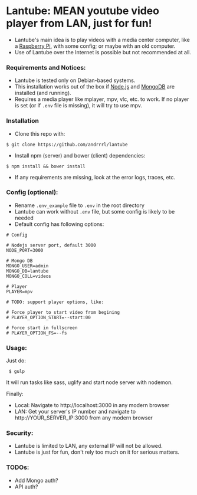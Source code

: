 # Lantube: MEAN youtube video player from LAN, just for fun! #
* Lantube's main idea is to play videos with a media center computer, like a [Raspberry Pi](https://www.raspberrypi.org/), with some config; or maybe with an old computer.
* Use of Lantube over the Internet is possible but not recommended at all.

### Requirements and Notices: ###
* Lantube is tested only on Debian-based systems.
* This installation works out of the box if [Node.js](https://nodejs.org/) and [MongoDB](https://www.mongodb.com/) are installed (and running).
* Requires a media player like mplayer, mpv, vlc, etc. to work. If no player is set (or if `.env` file is missing), it will try to use mpv.

### Installation ###
* Clone this repo with: 
```
$ git clone https://github.com/andrrrl/lantube
```
* Install npm (server) and bower (client) dependencies:
```
$ npm install && bower install
```
* If any requirements are missing, look at the error logs, traces, etc.

### Config (optional): ###
* Rename `.env_example` file to `.env` in the root directory
* Lantube can work without `.env` file, but some config is likely to be needed
* Default config has following options:

```
# Config

# Nodejs server port, default 3000
NODE_PORT=3000

# Mongo DB
MONGO_USER=admin
MONGO_DB=lantube
MONGO_COLL=videos

# Player
PLAYER=mpv

# TODO: support player options, like:

# Force player to start video from begining
# PLAYER_OPTION_START=--start:00

# Force start in fullscreen
# PLAYER_OPTION_FS=--fs
```

### Usage: ###

Just do:
```
 $ gulp 
```
It will run tasks like sass, uglify and start node server with nodemon.

Finally:
* Local: Navigate to http://localhost:3000 in any modern browser
* LAN: Get your server's IP number and navigate to http://YOUR_SERVER_IP:3000 from any modern browser

### Security: ###
* Lantube is limited to LAN, any external IP will not be allowed.
* Lantube is just for fun, don't rely too much on it for serious matters.

### TODOs: ###
* Add Mongo auth?
* API auth? 